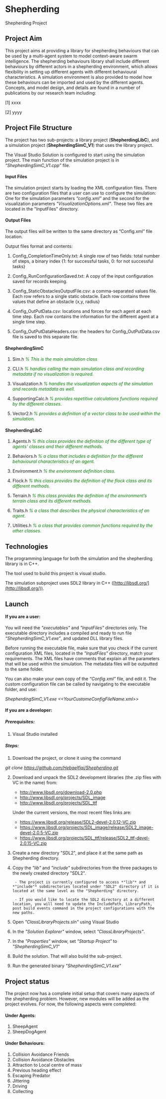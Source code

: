 


# Shepherding
Shepherding Project



## Project Aim

This project aims at providing a library for shepherding behaviours that can be used by a multi-agent system to model context-aware swarm intelligence. The shepherding behaviours library shall include different behaviours by different actors in a shepherding environment, which allows flexibility in setting up different agents with different behavioural characteristics. A simulation environment is also provided to model how these behaviours can be imported and used by the different agents. Concepts, and model design, and details are found in a number of publications by our research team including:

[1] xxxx

[2] yyyy

## Project File Structure

The project has two sub-projects: a library project (**ShepherdingLibC**), and a simulation project (**ShepherdingSimC_V1**) that uses the library project.

The Visual Studio Solution is configured to start using the simulation project. The main function of the simulation project is in *“ShepherdingSimC_V1.cpp”* file.

#### Input Files

The simulation project starts by loading the XML configuration files. There are two configuration files that a user can use to configure the simulation: One for the simulation parameters *“config.xml”* and the second for the visualization parameters *"VisualizationOptions.xml"*.  These two files are located in the "InputFiles" directory.

#### Output Files

The output files will be written to the same directory as “Config.xml” file location.

Output files format and contents:

1. Config_CompletionTimeOnly.txt: A single row of two fields: total number of steps, a binary index {1: for successful tasks, 0: for not successful tasks}

2. Config_RunConfigurationSaved.txt: A copy of the input configuration saved for records keeping.

3. Config_StaticObstaclesOutputFile.csv: a comma-separated values file. Each row refers to a single static obstacle. Each row contains three values that define an obstacle {x,y, radius}

4. Config_OutPutData.csv: locations and forces for each agent at each time step. Each row contains the information for the different agent at a single time step.

5. Config_OutPutDataHeaders.csv: the headers for Config_OutPutData.csv file is saved to this separate file.

#### ShepherdingSimC

1. Sim.h  *<span style="color:green"> % This is the main simulation class  </span>*
        
2. CLI.h  *<span style="color:green"> % handles calling the main simulation class and recording metadata if no visualization is required. </span>*
    
3. Visualization.h *<span style="color:green"> % handles the visualization aspects of the simulation and records metadata as well. </span>*
    
4. SupportingCalc.h   *<span style="color:green"> % provides repetitive calculations functions required by the different classes. </span>*
    
5. Vector2.h   *<span style="color:green"> % provides a definition of a vector class to be used within the simulation. </span>*

#### ShepherdingLibC

1. Agents.h  *<span style="color:green"> % this class provides the definition of the different type of agents’ classes and their different methods. </span>*

2. Behaviors.h   *<span style="color:green">% a class that includes a definition for the different behavioural characteristics of an agent. </span>*

3. Environment.h  *<span style="color:green"> % the environment definition class. </span>*

4. Flock.h  *<span style="color:green"> % this class provides the definition of the flock class and its different methods. </span>*

5. Terrain.h  *<span style="color:green"> % this class provides the definition of the environment’s terrain class and its different methods. </span>*

6. Traits.h  *<span style="color:green"> % a class that describes the physical characteristics of an agent. </span>* 

7. Utilities.h  *<span style="color:green"> % a class that provides common functions required by the other classes. </span>*

## Technologies

The programming language for both the simulation and the shepherding library is in C++.

The tool used to build this project is visual studio.

The simulation subproject uses SDL2 library in C++ ([http://libsdl.org/](http://libsdl.org/)). 



## Launch

#### If you are a user:

You will need the *"executables"* and *"InputFiles"* directories only. The executable directory includes a compiled and ready to run file *“ShepherdingSimC_V1.exe”*, and updated DLL library files.

Before running the executable file, make sure that you check if the current configuration XML files, located in the *"InputFiles"* directory, match your requirements. The XML files have comments that explain all the parameters that will be used within the simulation. The metadata files will be outputted to the same folder.

You can also make your own copy of the *“Config.xml”* file, and edit it. The custom configuration file can be called by navigating to the executable folder, and use:

*ShepherdingSimC_V1.exe  <<YourCustomeConfigFileName.xml>>*

#### If you are a developer:
##### Prerequisites:

 1. Visual Studio installed

##### Steps:
1. Download the project, or clone it using the command

*git clone https://github.com/Hebaelfiqi/Shepherding.git*

2. Download and unpack the SDL2 development libraries (the .zip files with VC in the name) from:
   -   http://www.libsdl.org/download-2.0.php
   -   http://www.libsdl.org/projects/SDL_image
   -  http://www.libsdl.org/projects/SDL_ttf
   
  	Under the current versions, the most recent files links are:
	
	- https://www.libsdl.org/release/SDL2-devel-2.0.12-VC.zip
	- https://www.libsdl.org/projects/SDL_image/release/SDL2_image-devel-2.0.5-VC.zip
	- https://www.libsdl.org/projects/SDL_ttf/release/SDL2_ttf-devel-2.0.15-VC.zip

3. Create a new directory "SDL2", and place it at the same path as Shepherding directory.

4. Copy the *"lib"* and *"include"* subdirectories from the three packages to the newly created directory "SDL2". 
  
        - The project is currently configured to access *"lib"* and *"include"* subdirectories located under "SDL2" directory if it is located at the same level as the "Shepherding" directory. 
  
        - If you would like to locate the SDL2 directory at a different location, you will need to update the IncludePath, LibraryPath, post build events command in the project configurations with the new paths. 
  
5. Open *"ClassLibraryProjects.sln"* using Visual Studio
6. In the *"Solution Explorer"* window, select *"ClassLibraryProjects"*.
7. In the *"Properties"* window, set *"Startup Project"* to *"ShepherdingSimC_V1"*
8. Build the solution. That will also build the sub-project.
9. Run the generated binary *"ShepherdingSimC_V1.exe"*

## Project status
The project now has a complete initial setup that covers many aspects of the shepherding problem. However, new modules will be added as the project evolves.
For now, the following aspects were completed:

#### Under Agents:
1. SheepAgent
2. SheepDogAgent

#### Under Behaviours:
1. Collision Avoidance Friends
2. Collision Avoidance Obstacles
3. Attraction to Local centre of mass
4. Previous heading effect 
5. Escaping Predator
6. Jittering
7. Driving
8. Collecting

